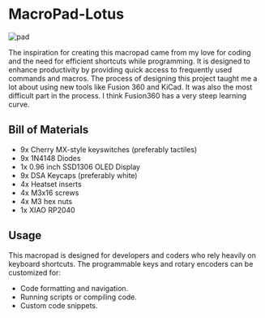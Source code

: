 # MacroPad-Lotus

![pad](https://i.imgur.com/oIopzex.png)

The inspiration for creating this macropad came from my love for coding and the need for efficient shortcuts while programming. It is designed to enhance productivity by providing quick access to frequently used commands and macros. The process of designing this project taught me a lot about using new tools like Fusion 360 and KiCad. It was also the most difficult part in the process. I think Fusion360 has a very steep learning curve.


## Bill of Materials

- 9x Cherry MX-style keyswitches (preferably tactiles)
- 9x 1N4148 Diodes
- 1x 0.96 inch SSD1306 OLED Display
- 9x DSA Keycaps (preferably white)
- 4x Heatset inserts
- 4x M3x16 screws
- 4x M3 hex nuts
- 1x XIAO RP2040

## Usage

This macropad is designed for developers and coders who rely heavily on keyboard shortcuts. The programmable keys and rotary encoders can be customized for:
- Code formatting and navigation.
- Running scripts or compiling code.
- Custom code snippets.

